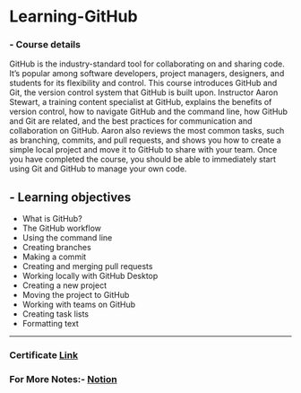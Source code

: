 # Learning-GitHub

### - Course details

GitHub is the industry-standard tool for collaborating on and sharing code. It’s popular among software developers, project managers, designers, and students for its flexibility and control. This course introduces GitHub and Git, the version control system that GitHub is built upon. Instructor Aaron Stewart, a training content specialist at GitHub, explains the benefits of version control, how to navigate GitHub and the command line, how GitHub and Git are related, and the best practices for communication and collaboration on GitHub. Aaron also reviews the most common tasks, such as branching, commits, and pull requests, and shows you how to create a simple local project and move it to GitHub to share with your team. Once you have completed the course, you should be able to immediately start using Git and GitHub to manage your own code.




## - Learning objectives

* What is GitHub?
* The GitHub workflow
* Using the command line
* Creating branches
* Making a commit
* Creating and merging pull requests
* Working locally with GitHub Desktop
* Creating a new project
* Moving the project to GitHub
* Working with teams on GitHub
* Creating task lists
* Formatting text



***

### Certificate [Link](https://www.linkedin.com/learning/certificates/85b5e65198756946a8f4e710d0c6535eaa8a2176ad6abb7e3504376dc31e6d3c?trk=share_certificate)

### For More Notes:- [Notion](https://tranquil-popcorn-52a.notion.site/10-Learning-GitHub-91eef80c7eff43638a7880e74e8f9e49)
